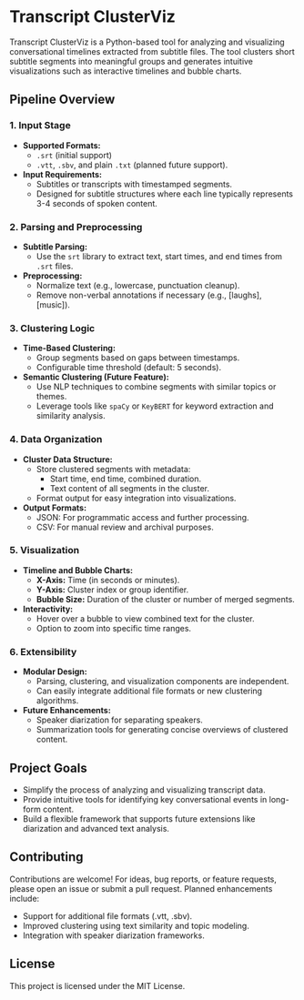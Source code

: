 # Transcript ClusterViz

Transcript ClusterViz is a Python-based tool for analyzing and visualizing conversational timelines extracted from subtitle files. The tool clusters short subtitle segments into meaningful groups and generates intuitive visualizations such as interactive timelines and bubble charts.

## **Pipeline Overview**

### **1. Input Stage**

- **Supported Formats:**
  - `.srt` (initial support)
  - `.vtt`, `.sbv`, and plain `.txt` (planned future support).
- **Input Requirements:**
  - Subtitles or transcripts with timestamped segments.
  - Designed for subtitle structures where each line typically represents 3-4 seconds of spoken content.

### **2. Parsing and Preprocessing**

- **Subtitle Parsing:**
  - Use the `srt` library to extract text, start times, and end times from `.srt` files.
- **Preprocessing:**
  - Normalize text (e.g., lowercase, punctuation cleanup).
  - Remove non-verbal annotations if necessary (e.g., [laughs], [music]).

### **3. Clustering Logic**

- **Time-Based Clustering:**
  - Group segments based on gaps between timestamps.
  - Configurable time threshold (default: 5 seconds).
- **Semantic Clustering (Future Feature):**
  - Use NLP techniques to combine segments with similar topics or themes.
  - Leverage tools like `spaCy` or `KeyBERT` for keyword extraction and similarity analysis.

### **4. Data Organization**

- **Cluster Data Structure:**
  - Store clustered segments with metadata:
    - Start time, end time, combined duration.
    - Text content of all segments in the cluster.
  - Format output for easy integration into visualizations.
- **Output Formats:**
  - JSON: For programmatic access and further processing.
  - CSV: For manual review and archival purposes.

### **5. Visualization**

- **Timeline and Bubble Charts:**
  - **X-Axis:** Time (in seconds or minutes).
  - **Y-Axis:** Cluster index or group identifier.
  - **Bubble Size:** Duration of the cluster or number of merged segments.
- **Interactivity:**
  - Hover over a bubble to view combined text for the cluster.
  - Option to zoom into specific time ranges.

### **6. Extensibility**

- **Modular Design:**
  - Parsing, clustering, and visualization components are independent.
  - Can easily integrate additional file formats or new clustering algorithms.
- **Future Enhancements:**
  - Speaker diarization for separating speakers.
  - Summarization tools for generating concise overviews of clustered content.

## **Project Goals**

- Simplify the process of analyzing and visualizing transcript data.
- Provide intuitive tools for identifying key conversational events in long-form content.
- Build a flexible framework that supports future extensions like diarization and advanced text analysis.

## **Contributing**

Contributions are welcome! For ideas, bug reports, or feature requests, please open an issue or submit a pull request. Planned enhancements include:

- Support for additional file formats (.vtt, .sbv).
- Improved clustering using text similarity and topic modeling.
- Integration with speaker diarization frameworks.

## **License**

This project is licensed under the MIT License.
